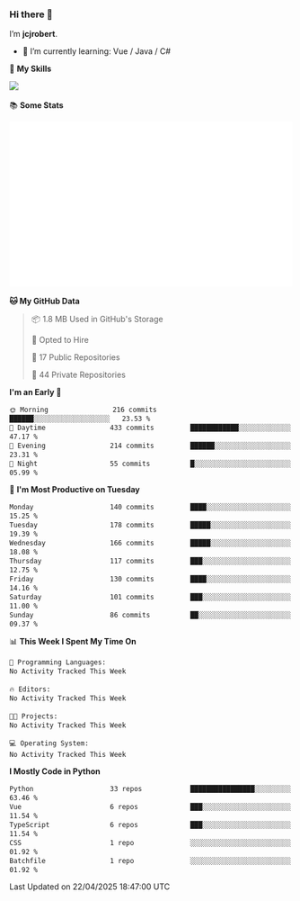 ### Hi there 👋

I’m **jcjrobert**.

- 🌱 I’m currently learning: Vue / Java / C#

🌟 **My Skills**

![](https://img.shields.io/badge/-Python-3e74a2?style=flat-square&logo=Python&logoColor=fff)

📚 **Some Stats**

![](https://github.com/jcjrobert/github-stats/blob/master/generated/overview.svg)

<!--START_SECTION:waka-->
**🐱 My GitHub Data** 

> 📦 1.8 MB Used in GitHub's Storage 
 > 
> 💼 Opted to Hire
 > 
> 📜 17 Public Repositories 
 > 
> 🔑 44 Private Repositories 
 > 
**I'm an Early 🐤** 

```text
🌞 Morning                216 commits         ██████░░░░░░░░░░░░░░░░░░░   23.53 % 
🌆 Daytime                433 commits         ████████████░░░░░░░░░░░░░   47.17 % 
🌃 Evening                214 commits         ██████░░░░░░░░░░░░░░░░░░░   23.31 % 
🌙 Night                  55 commits          █░░░░░░░░░░░░░░░░░░░░░░░░   05.99 % 
```
📅 **I'm Most Productive on Tuesday** 

```text
Monday                   140 commits         ████░░░░░░░░░░░░░░░░░░░░░   15.25 % 
Tuesday                  178 commits         █████░░░░░░░░░░░░░░░░░░░░   19.39 % 
Wednesday                166 commits         █████░░░░░░░░░░░░░░░░░░░░   18.08 % 
Thursday                 117 commits         ███░░░░░░░░░░░░░░░░░░░░░░   12.75 % 
Friday                   130 commits         ████░░░░░░░░░░░░░░░░░░░░░   14.16 % 
Saturday                 101 commits         ███░░░░░░░░░░░░░░░░░░░░░░   11.00 % 
Sunday                   86 commits          ██░░░░░░░░░░░░░░░░░░░░░░░   09.37 % 
```


📊 **This Week I Spent My Time On** 

```text
💬 Programming Languages: 
No Activity Tracked This Week

🔥 Editors: 
No Activity Tracked This Week

🐱‍💻 Projects: 
No Activity Tracked This Week

💻 Operating System: 
No Activity Tracked This Week
```

**I Mostly Code in Python** 

```text
Python                   33 repos            ████████████████░░░░░░░░░   63.46 % 
Vue                      6 repos             ███░░░░░░░░░░░░░░░░░░░░░░   11.54 % 
TypeScript               6 repos             ███░░░░░░░░░░░░░░░░░░░░░░   11.54 % 
CSS                      1 repo              ░░░░░░░░░░░░░░░░░░░░░░░░░   01.92 % 
Batchfile                1 repo              ░░░░░░░░░░░░░░░░░░░░░░░░░   01.92 % 
```




 Last Updated on 22/04/2025 18:47:00 UTC
<!--END_SECTION:waka-->
